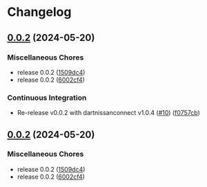 # Changelog

## [0.0.2](https://github.com/kamiKAC/leaf2mqtt/compare/v0.0.2...v0.0.2) (2024-05-20)


### Miscellaneous Chores

* release 0.0.2 ([1509dc4](https://github.com/kamiKAC/leaf2mqtt/commit/1509dc4ccc73ed50f11cf1727ef6821b58972251))
* release 0.0.2 ([6002cf4](https://github.com/kamiKAC/leaf2mqtt/commit/6002cf4c529b257fd5ab46e17f0cd7ee291b332b))


### Continuous Integration

* Re-release v0.0.2 with dartnissanconnect v1.0.4 ([#10](https://github.com/kamiKAC/leaf2mqtt/issues/10)) ([f0757cb](https://github.com/kamiKAC/leaf2mqtt/commit/f0757cbc9af3d963abb0b9ac009f059dff6d8dc6))

## [0.0.2](https://github.com/kamiKAC/leaf2mqtt/compare/v0.0.2...v0.0.2) (2024-05-20)


### Miscellaneous Chores

* release 0.0.2 ([1509dc4](https://github.com/kamiKAC/leaf2mqtt/commit/1509dc4ccc73ed50f11cf1727ef6821b58972251))
* release 0.0.2 ([6002cf4](https://github.com/kamiKAC/leaf2mqtt/commit/6002cf4c529b257fd5ab46e17f0cd7ee291b332b))
